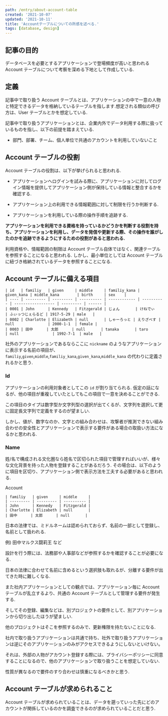 ```yaml
---
path: /entry/about-account-table
created: '2021-10-07'
updated: '2021-10-11'
title: 'Accountテーブルについての所感を述べる.'
tags: [database, design]
---
```


## 記事の目的

データベースを必要とするアプリケーションで登場頻度が高いと思われる Account テーブルについて考察を深める下地として作成している.

## 定義

記事中で取り扱う Account テーブルとは、アプリケーションの中で一意の人物と特定できるデータを格納しているテーブルを指します.想定される類似の呼び方は、User テーブルとかを想定している.

記事中で取り扱うアプリケーションとは、企業内外でデータ利用する際に扱っているものを指し、以下の前提を踏まえている.

- 部門、部署、チーム、個人単位で共通のアカウントを利用していないこと

## Account テーブルの役割

Account テーブルの役割は、以下が挙げられると思われる.

- アプリケーションへログインを試みる際に、アプリケーションに対してログイン情報を提供してアプリケーション側が保持している情報と整合するかを確認する.

- アプリケーション上の利用できる情報範囲に対して制限を行うか判断する.

- アプリケーションを利用している際の操作手順を追跡する.

**アプリケーションを利用できる資格を持っているかどうかを判断する役割を持ち、アプリケーションを利用し、データを発信や更新する際、その操作を誰がしたのかを追跡できるようにするための役割があると思われる.**

利用資格や、情報範囲の制限は Account テーブル自体ではなく、関連テーブルを参照することになると思われる. しかし、最小単位としては Account テーブルに紐づき格納されているデータを参照することになる.

## Account テーブルに備える項目

```
| id   | familiy   | given     | middle     | familiy_kana | given_kana | middle_kana        | birth     | sex    |
| ---- | --------- | --------- | ---------- | ------------ | ---------- | ------------------ | --------- | ------ |
| 0001 | John      | Kennedy   | Fitzgerald | じょん       | けねでぃ   | ふぃっつじぇらるど | 1917-5-29 | male   |
| 0002 | Charlotte | Elizabeth | null       | しゃーろっと | えりざべす | null               | 2000-1-1  | female |
| 0003 | 田中      | 太郎      | null       | tanaka       | taro       | null               | 1992-7-1  | male   |
```

社外のアプリケーションであるならここに `nickname` のようなアプリケーションに表示する名前の項目が、`familiy`,`given`,`middle`,`familiy_kana`,`given_kana`,`middle_kana` の代わりに定義されるかと思う.

### Id

アプリケーションの利用対象者としてこの `id` が割り当てられる.
仮定の話になるが、他の項目が重複していたとしてもこの項目で一意を決めることができる.

この項目のタイプは数字型か文字列型の選択が出てくるが、文字列を選択して更に固定長文字列で定義をするのが望ましい.

しかし、値が、数字なのか、文字との組み合わせは、攻撃者が推測できない組み合わせの安全性とアプリケーションで表示する要件がある場合の取扱い方法になるかと思われる.

### Name

姓/名で構成される文化圏なら姓名で区切られた項目で管理すればいいが、様々な文化背景を持った人物を登録することがあるだろう. その場合は、以下のように項目を区切り、アプリケーション側で表示方法を工夫する必要があると思われる.

Account

```
| familiy   | given     | middle     |
| --------- | --------- | ---------- |
| John      | Kennedy   | Fitzgerald |
| Charlotte | Elizabeth | null       |
| 田中      | 太郎      | null       |
```

日本の法律では、ミドルネームは認められておらず、名前の一部として登録し、名前として扱われる.

例) 田中マルクス闘莉王 など

設計を行う際には、法務部や人事部などが参照するかを確認することが必要になる.

日本の法律に合わせて名前に含めるという選択肢も取れるが、分離する要件が出てきた時に難しくなる.

また社内アプリケーションとしての観点では、アプリケーション毎に Account テーブルが乱立するより、共通の Account テーブルとして管理する要件が発生する.

そしてその登録、編集などは、別プロジェクトの要件として、別アプリケーションから切り出したほうが望ましい.

他のプロジェクトはそこを参照するのみで、更新権限を持たないことになる.

社内で取り扱うアプリケーションは共通で持ち、社外で取り扱うアプリケーションは逆にそのアプリケーションのみがアクセスできるようにしないといけない。

それは、外部の人物がアカウント登録する際には、プライバシーポリシーに同意することになるので、他のアプリケーションで取り扱うことを想定していない.

性質が異なるので要件のすり合わせは慎重になるべきかと思う.

## Account テーブルが求められること

Account テーブルが求められていることは、データを遡っていった先にどのアカウントが関係しているのかを調査できるのが求められていることだと思う.
